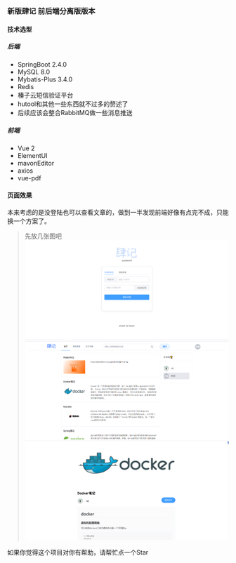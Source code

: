 ### 新版肆记 前后端分离版版本

#### 技术选型
##### 后端
- SpringBoot 2.4.0
- MySQL 8.0
- Mybatis-Plus 3.4.0
- Redis
- 榛子云短信验证平台
- hutool和其他一些东西就不过多的赘述了
- 后续应该会整合RabbitMQ做一些消息推送

##### 前端
- Vue 2 
- ElementUI
- mavonEditor
- axios
- vue-pdf

#### 页面效果
本来考虑的是没登陆也可以查看文章的，做到一半发现前端好像有点完不成，只能换一个方案了。
>先放几张图吧
![](./doc/siji-1.png)
![](./doc/siji-2.png)
![](./doc/siji-3.png)

如果你觉得这个项目对你有帮助，请帮忙点一个Star